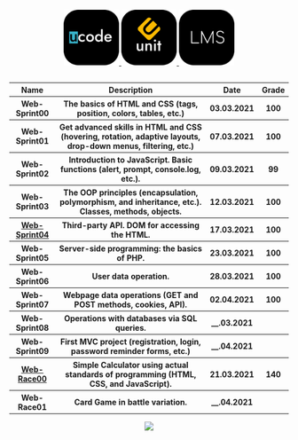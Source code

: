 <head>
    <p align="center">
        <a href="https://ucode.world/en/" target="_blank">
            <img src="https://github.com/PAXANDDOS/PAXANDDOS/blob/main/Images/Header/ucode.png?raw=true" height="100px">
        </a>
        <a href="https://unitfactory.net/" target="_blank">
            <img src="https://github.com/PAXANDDOS/PAXANDDOS/blob/main/Images/Header/unit.png?raw=true" height="100px">
        </a>
        <a href="https://lms.ucode.world/users/plitovka/" target="_blank">
            <img src="https://github.com/PAXANDDOS/PAXANDDOS/blob/main/Images/Header/lms.png?raw=true" height="100px">
        </a>
    </p>
</head>

<body>
    <table width="100%" border="0" cellpadding="4" align="left">  
        <tr>
            <th>Name</th>
            <th>Description</th>
            <th>Date</th>
            <th>Grade</th>
        </tr>
        <tr>
            <th>Web-Sprint00</th>
            <th>The basics of HTML and CSS (tags, position, colors, tables, etc.)</th>
            <th>03.03.2021</th>
            <th>100</th>
        </tr>
        <tr>
            <th>Web-Sprint01</th>
            <th>Get advanced skills in HTML and CSS (hovering, rotation, adaptive layouts, drop-down menus, filtering, etc.)</th>
            <th>07.03.2021</th>
            <th>100</th>
        </tr>
        <tr>
            <th>Web-Sprint02</th>
            <th>Introduction to JavaScript. Basic functions (alert, prompt, console.log, etc.).</th>
            <th>09.03.2021</th>
            <th>99</th>
        </tr>
        <tr>
            <th>Web-Sprint03</th>
            <th>The OOP principles (encapsulation, polymorphism, and inheritance, etc.). Classes, methods, objects.</th>
            <th>12.03.2021</th>
            <th>100</th>
        </tr>
        <tr>
            <th><a href="https://paxanddos.github.io/ucode/weatherapp/index.html">Web-Sprint04</a></th>
            <th>Third-party API. DOM for accessing the HTML.</th>
            <th>17.03.2021</th>
            <th>100</th>
        </tr>
        <tr>
            <th>Web-Sprint05</th>
            <th>Server-side programming: the basics of PHP.</th>
            <th>23.03.2021</th>
            <th>100</th>
        </tr>
        <tr>
            <th>Web-Sprint06</th>
            <th>User data operation.</th>
            <th>28.03.2021</th>
            <th>100</th>
        </tr>
        <tr>
            <th>Web-Sprint07</th>
            <th>Webpage data operations (GET and POST methods, cookies, API).</th>
            <th>02.04.2021</th>
            <th>100</th>
        </tr>
        <tr>
            <th>Web-Sprint08</th>
            <th>Operations with databases via SQL queries.</th>
            <th>__.03.2021</th>
            <th></th>
        </tr>
        <tr>
            <th>Web-Sprint09</th>
            <th>First MVC project (registration, login, password reminder forms, etc.)</th>
            <th>__.04.2021</th>
            <th></th>
        </tr>
        <tr>
            <th><a href="https://paxanddos.github.io/ucode/calculator/index.html">Web-Race00</a></th>
            <th>Simple Calculator using actual standards of programming (HTML, CSS, and JavaScript).</th>
            <th>21.03.2021</th>
            <th>140</th>
        </tr>
        <tr>
            <th>Web-Race01</th>
            <th>Card Game in battle variation.</th>
            <th>__.04.2021</th>
            <th></th>
        </tr>
    </table>
</body>

<footer>
<p align="center"><img src="https://emojis.slackmojis.com/emojis/images/1531849430/4246/blob-sunglasses.gif?1531849430" width="30"></p>
</footer>
